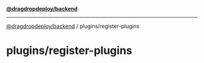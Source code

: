 [**@dragdropdeploy/backend**](../../README.md)

***

[@dragdropdeploy/backend](../../README.md) / plugins/register-plugins

# plugins/register-plugins
